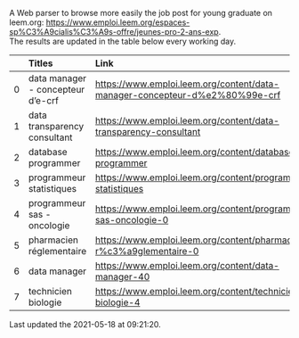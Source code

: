 A Web parser to browse more easily the job post for young graduate on leem.org: https://www.emploi.leem.org/espaces-sp%C3%A9cialis%C3%A9s-offre/jeunes-pro-2-ans-exp.  
The results are updated in the table below every working day.  


|    | Titles                            | Link                                                                        |   Department |   Consulted |
|---:|:----------------------------------|:----------------------------------------------------------------------------|-------------:|------------:|
|  0 | data manager - concepteur d’e-crf | https://www.emploi.leem.org/content/data-manager-concepteur-d%e2%80%99e-crf |           75 |         267 |
|  1 | data transparency consultant      | https://www.emploi.leem.org/content/data-transparency-consultant            |           75 |         102 |
|  2 | database programmer               | https://www.emploi.leem.org/content/database-programmer                     |           92 |        2918 |
|  3 | programmeur statistiques          | https://www.emploi.leem.org/content/programmeur-statistiques                |           92 |        3371 |
|  4 | programmeur sas - oncologie       | https://www.emploi.leem.org/content/programmeur-sas-oncologie-0             |           75 |        1307 |
|  5 | pharmacien réglementaire          | https://www.emploi.leem.org/content/pharmacien-r%c3%a9glementaire-0         |           75 |        1551 |
|  6 | data manager                      | https://www.emploi.leem.org/content/data-manager-40                         |           75 |         321 |
|  7 | technicien biologie               | https://www.emploi.leem.org/content/technicien-biologie-4                   |           75 |         151 |
  
Last updated the 2021-05-18 at 09:21:20.

